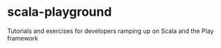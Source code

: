 # scala-playground
Tutorials and exercises for developers ramping up on Scala and the Play framework
